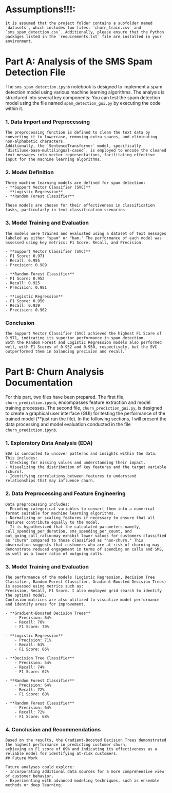 # Assumptions!!!:
    It is assumed that the project folder contains a subfolder named `datasets`, which includes two files: `churn_train.csv` and `sms_spam_detection.csv`. Additionally, please ensure that the Python packages listed in the `requirements.txt` file are installed in your environment.

# Part A: Analysis of the SMS Spam Detection File

The `sms_spam_detection.ipynb` notebook is designed to implement a spam detection model using various machine learning algorithms. The analysis is structured into several key components:
You can test the spam detection model using the file named `spam_detection_gui.py` by executing the code within it.

### 1. Data Import and Preprocessing
    The preprocessing function is defined to clean the text data by converting it to lowercase, removing extra spaces, and eliminating non-alphabetic characters. 
    Additionally, the `SentenceTransformer` model, specifically `distiluse-base-multilingual-cased`, is employed to encode the cleaned text messages into vector representations, facilitating effective input for the machine learning algorithms.

### 2. Model Definition
    Three machine learning models are defined for spam detection:
    - **Support Vector Classifier (SVC)**
    - **Logistic Regression**
    - **Random Forest Classifier**

    These models are chosen for their effectiveness in classification tasks, particularly in text classification scenarios.

### 3. Model Training and Evaluation
    The models were trained and evaluated using a dataset of text messages labeled as either "spam" or "ham." The performance of each model was assessed using key metrics: F1 Score, Recall, and Precision.

    - **Support Vector Classifier (SVC)**
    - F1 Score: 0.971
    - Recall: 0.955
    - Precision: 0.989

    - **Random Forest Classifier**
    - F1 Score: 0.952
    - Recall: 0.925
    - Precision: 0.981

    - **Logistic Regression**
    - F1 Score: 0.950
    - Recall: 0.939
    - Precision: 0.962

### Conclusion
    The Support Vector Classifier (SVC) achieved the highest F1 Score of 0.971, indicating its superior performance in spam detection. 
    Both the Random Forest and Logistic Regression models also performed well, with F1 Scores of 0.952 and 0.950, respectively, but the SVC outperformed them in balancing precision and recall.

# Part B: Churn Analysis Documentation

For this part, two files have been prepared. The first file, `churn_prediction.ipynb`, encompasses feature extraction and model training processes. 
The second file, `churn_prediction_gui.py`, is designed to create a graphical user interface (GUI) for testing the performance of the trained model (**just run the file).
In the following sections, I will present the data processing and model evaluation conducted in the file `churn_prediction.ipynb`.

### 1. Exploratory Data Analysis (EDA)
    EDA is conducted to uncover patterns and insights within the data. This includes:
    - Checking for missing values and understanding their impact.
    - Visualizing the distribution of key features and the target variable (churn).
    - Identifying correlations between features to understand relationships that may influence churn.

### 2. Data Preprocessing and Feature Engineering
    Data preprocessing includes:
    - Encoding categorical variables to convert them into a numerical format suitable for machine learning algorithms.
    - Normalizing or scaling features if necessary to ensure that all features contribute equally to the model.
    - It is hypothesized that the calculated parameters—namely, call_spending_per_duration, sms_spending_per_count, and out_going_call_ratio—may exhibit lower values for customers classified as "churn" compared to those classified as "non-churn." This observation suggests that customers who are at risk of churning may demonstrate reduced engagement in terms of spending on calls and SMS, as well as a lower ratio of outgoing calls.

### 3. Model Training and Evaluation
    The performance of the models (Logistic Regression, Decision Tree Classifier, Random Forest Classifier, Gradient-Boosted Decision Trees) is assessed using metrics such as:
    Precision, Recall, F1 Score. I also employed grid search to identify the optimal model.
    Confusion matrices are also utilized to visualize model performance and identify areas for improvement.

    - **Gradient-Boosted Decision Trees**
        - Precision: 64%
        - Recall: 76%
        - F1 Score: 70%

    - **Logistic Regression**
        - Precision: 71%
        - Recall: 61%
        - F1 Score: 66%

    - **Decision Tree Classifier**
        - Precision: 54%
        - Recall: 74%
        - F1 Score: 62%

    - **Random Forest Classifier**
        - Precision: 64%
        - Recall: 72%
        - F1 Score: 68%

    - **Random Forest Classifier**
        - Precision: 64%
        - Recall: 72%
        - F1 Score: 68%


### 4. Conclusion and Recommendations
    Based on the results, the Gradient-Boosted Decision Trees demonstrated the highest performance in predicting customer churn, 
    achieving an F1 score of 69% and indicating its effectiveness as a reliable model for identifying at-risk customers.
    ## Future Work

    Future analyses could explore:
    - Incorporating additional data sources for a more comprehensive view of customer behavior.
    - Experimenting with advanced modeling techniques, such as ensemble methods or deep learning.
